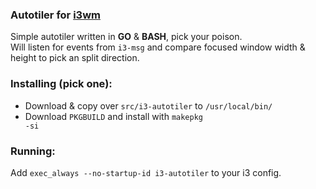 ### Autotiler for [i3wm](https://i3wm.org/)

Simple autotiler written in <b>GO</b> & <b>BASH</b>, pick your poison.<br />
Will listen for events from <code>i3-msg</code> and compare focused window width & height to pick an split direction.<br />

### Installing (pick one):
- Download & copy over <code>src/i3-autotiler</code> to <code>/usr/local/bin/</code>
- Download <code>PKGBUILD</code> and install with <code>makepkg -si</code>

### Running:
Add <code>exec_always --no-startup-id i3-autotiler</code> to your i3 config.
